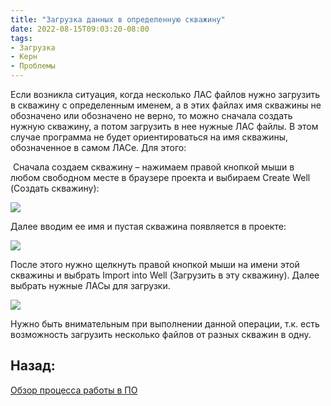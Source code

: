 ```yaml
---
title: "Загрузка данных в определенную скважину"
date: 2022-08-15T09:03:20-08:00
tags:
- Загрузка
- Керн
- Проблемы
---
```




Если возникла ситуация, когда несколько ЛАС файлов нужно загрузить в скважину с определенным именем, а в этих файлах имя скважины не обозначено или обозначено не верно, то можно сначала создать нужную скважину, а потом загрузить в нее нужные ЛАС файлы. В этом случае программа не будет ориентироваться на имя скважины, обозначенное в самом ЛАСе. Для этого:

 Сначала создаем скважину – нажимаем правой кнопкой мыши в любом свободном месте в браузере проекта и выбираем Create Well (Создать скважину):

![](http://gamma-wellbore.com/wp-content/uploads/2023/02/image64.png)

Далее вводим ее имя и пустая скважина появляется в проекте:

![](http://gamma-wellbore.com/wp-content/uploads/2023/02/image65.png)

После этого нужно щелкнуть правой кнопкой мыши на имени этой скважины и выбрать Import into Well (Загрузить в эту скважину). Далее выбрать нужные ЛАСы для загрузки.

![](http://gamma-wellbore.com/wp-content/uploads/2023/02/image66.png)

Нужно быть внимательным при выполнении данной операции, т.к. есть возможность загрузить несколько файлов от разных скважин в одну.


## Назад:

[Обзор процесса работы в ПО](Обзор%20процесса%20работы/Обзор%20процесса%20работы%20в%20ПО.md)